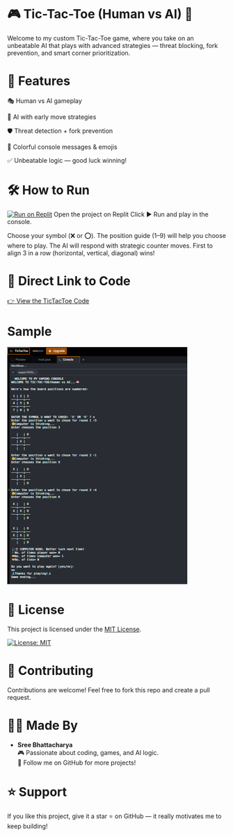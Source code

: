 # 🎮 Tic-Tac-Toe (Human vs AI) 🧠
Welcome to my custom Tic-Tac-Toe game, where you take on an unbeatable AI that plays with advanced strategies — threat blocking, fork prevention, and smart corner prioritization.

# 🚀 Features
🎭 Human vs AI gameplay

🧠 AI with early move strategies

🛡️ Threat detection + fork prevention

🎨 Colorful console messages & emojis 

✅ Unbeatable logic — good luck winning!

# 🛠️ How to Run
[![Run on Replit](https://replit.com/badge/github/bhattacharyasre/TicTacToe)](https://replit.com/@bhattacharyasre/TicTacToe?v=1)
Open the project on Replit
Click ▶️ Run and play in the console.

Choose your symbol (❌ or ⭕).
The position guide (1–9) will help you choose where to play.
The AI will respond with strategic counter moves.
First to align 3 in a row (horizontal, vertical, diagonal) wins!

# 📂 Direct Link to Code
[👉 View the TicTacToe Code](https://github.com/SREEJANIIII/TIC-TAC-TOE/tree/main)

# Sample
![Game Screenshot](TicTacToe-Demo.png)

# 📜 License
This project is licensed under the [MIT License](./LICENSE).

[![License: MIT](https://img.shields.io/badge/License-MIT-yellow.svg)](./LICENSE)

# 🤝 Contributing
Contributions are welcome! Feel free to fork this repo and create a pull request.

# 👩‍💻 Made By
- **Sree Bhattacharya**  
  🎮 Passionate about coding, games, and AI logic.  
  🌟 Follow me on GitHub for more projects!

# ⭐ Support
If you like this project, give it a star ⭐ on GitHub — it really motivates me to keep building!



